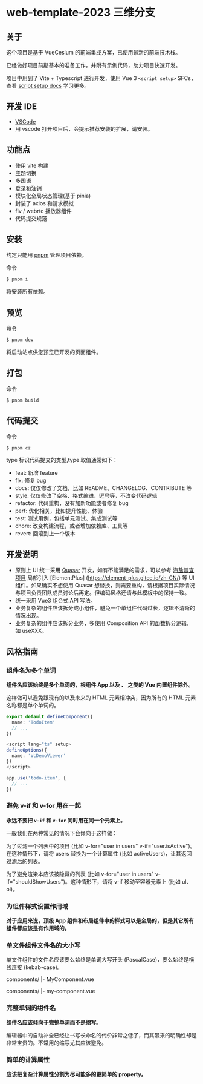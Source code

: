 <!--
 * @Author: zouyaoji@https://github.com/zouyaoji
 * @Date: 2022-05-25 14:53:30
 * @LastEditTime: 2023-02-23 01:03:06
 * @LastEditors: zouyaoji
 * @Description:
 * @FilePath: \web-template-2023\README.md
-->

# web-template-2023 三维分支

## 关于

这个项目是基于 VueCesium 的前端集成方案，已使用最新的前端技术栈。

已经做好项目前期基本的准备工作，并附有示例代码，助力项目快速开发。

项目中用到了 Vite + Typescript 进行开发，使用 Vue 3 `<script setup>` SFCs，查看 [script setup docs](https://cn.vuejs.org/api/sfc-script-setup.html#typescript-only-features) 学习更多。

## 开发 IDE

- [VSCode](https://code.visualstudio.com/)
- 用 vscode 打开项目后，会提示推荐安装的扩展，请安装。

## 功能点

- 使用 vite 构建
- 主题切换
- 多国语
- 登录和注销
- 模块化全局状态管理(基于 pinia)
- 封装了 axios 和请求模拟
- flv / webrtc 播放器组件
- 代码提交规范

## 安装

约定只能用 [pnpm](https://pnpm.io/) 管理项目依赖。

命令

```bash
$ pnpm i
```

将安装所有依赖。

## 预览

命令

```bash
$ pnpm dev
```

将启动站点供您预览已开发的页面组件。

## 打包

命令

```bash
$ pnpm build
```

## 代码提交

命令

```bash
$ pnpm cz
```

type 标识代码提交的类型,type 取值通常如下：

- feat: 新增 feature
- flx: 修复 bug
- docs: 仅仅修改了文档，比如 README、CHANGELOG、CONTRIBUTE 等
- style: 仅仅修改了空格、格式缩进、逗号等，不改变代码逻辑
- refactor: 代码重构，没有加新功能或者修复 bug
- perf: 优化相关，比如提升性能、体验
- test: 测试用例，包括单元测试、集成测试等
- chore: 改变构建流程，或者增加依赖库、工具等
- revert: 回滚到上一个版本

## 开发说明

- 原则上 UI 统一采用 [Quasar](https://quasar.dev/) 开发，如有不能满足的需求，可以参考 [海盐普查项目](https://gitee.com/bjspd/spider-census-webapp) 局部引入 [ElementPlus] (https://element-plus.gitee.io/zh-CN/) 等 UI 组件。如果确实不想使用 Quasar 想替换，则需要重构，请根据项目实际情况与项目负责团队成员讨论后再定。但编码风格还请与此模板中的保持一致。
- 统一采用 Vue3 组合式 API 写法。
- 业务复杂的组件应该拆分成小组件，避免一个单组件代码过长，逻辑不清晰的情况出现。
- 业务复杂的组件应该拆分业务，多使用 Composition API 的函数拆分逻辑，如 useXXX。

## 风格指南

### 组件名为多个单词

**组件名应该始终是多个单词的，根组件 App 以及 <transition>、<component> 之类的 Vue 内置组件除外。**

这样做可以避免跟现有的以及未来的 HTML 元素相冲突，因为所有的 HTML 元素名称都是单个单词的。

```ts
export default defineComponent({
  name: 'TodoItem'
  // ...
})
```

```ts
<script lang="ts" setup>
defineOptions({
  name: 'VcDemoViewer'
})
</script>
```

```ts
app.use('todo-item', {
  // ...
})
```

### 避免 v-if 和 v-for 用在一起

**永远不要把 `v-if` 和 `v-for` 同时用在同一个元素上。**

一般我们在两种常见的情况下会倾向于这样做：

为了过滤一个列表中的项目 (比如 v-for="user in users" v-if="user.isActive")。在这种情形下，请将 users 替换为一个计算属性 (比如 activeUsers)，让其返回过滤后的列表。

为了避免渲染本应该被隐藏的列表 (比如 v-for="user in users" v-if="shouldShowUsers")。这种情形下，请将 v-if 移动至容器元素上 (比如 ul、ol)。

### 为组件样式设置作用域

**对于应用来说，顶级 App 组件和布局组件中的样式可以是全局的，但是其它所有组件都应该是有作用域的。**

### 单文件组件文件名的大小写

单文件组件的文件名应该要么始终是单词大写开头 (PascalCase)，要么始终是横线连接 (kebab-case)。

components/
|- MyComponent.vue

components/
|- my-component.vue

### 完整单词的组件名

**组件名应该倾向于完整单词而不是缩写。**

编辑器中的自动补全已经让书写长命名的代价非常之低了，而其带来的明确性却是非常宝贵的。不常用的缩写尤其应该避免。

### 简单的计算属性

**应该把复杂计算属性分割为尽可能多的更简单的 property。**
